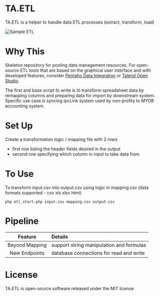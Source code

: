# TA.ETL
TA.ETL is a helper to handle data ETL processes (extract, transform, load)

![Sample ETL](https://github.com/tebelorg/TA.ETL/raw/master/sample.png)

# Why This
Skeleton repository for pooling data management resources. For open-source ETL tools that are based on the graphical user interface and with developed features, consider [Pentaho Data Integration](http://community.pentaho.com/projects/data-integration/) or [Talend Open Studio](https://www.talend.com/download/talend-open-studio#t4).

The first and base script to write is to transform spreadsheet data by remapping columns and preparing data for import by downstream system. Specific use case is syncing ipcLink system used by non-profits to MYOB accounting system.

# Set Up
Create a transformation logic / mapping file with 2 rows
- first row listing the header fields desired in the output
- second row specifying which column in input to take data from

# To Use
To transform input.csv into output.csv using logic in mapping.csv (data formats supported - csv xls xlsx html)
```
php etl_start.php input.csv mapping.csv output.csv
```

# Pipeline
Feature|Details
:-----:|:------
Beyond Mapping|support string manipulation and formulas
New Endpoints|database connections for read and write

# License
TA.ETL is open-source software released under the MIT license

